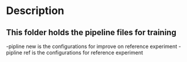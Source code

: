 # Description
## This folder holds the pipeline files for training 
-pipline new is the configurations for improve on reference experiment
-pipline ref is the configurations for reference experiment
